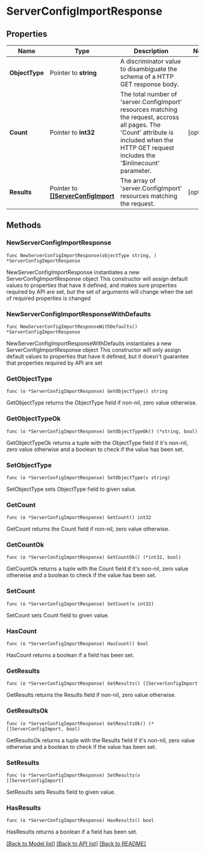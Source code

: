 # ServerConfigImportResponse

## Properties

Name | Type | Description | Notes
------------ | ------------- | ------------- | -------------
**ObjectType** | Pointer to **string** | A discriminator value to disambiguate the schema of a HTTP GET response body. | 
**Count** | Pointer to **int32** | The total number of &#39;server.ConfigImport&#39; resources matching the request, accross all pages. The &#39;Count&#39; attribute is included when the HTTP GET request includes the &#39;$inlinecount&#39; parameter. | [optional] 
**Results** | Pointer to [**[]ServerConfigImport**](server.ConfigImport.md) | The array of &#39;server.ConfigImport&#39; resources matching the request. | [optional] 

## Methods

### NewServerConfigImportResponse

`func NewServerConfigImportResponse(objectType string, ) *ServerConfigImportResponse`

NewServerConfigImportResponse instantiates a new ServerConfigImportResponse object
This constructor will assign default values to properties that have it defined,
and makes sure properties required by API are set, but the set of arguments
will change when the set of required properties is changed

### NewServerConfigImportResponseWithDefaults

`func NewServerConfigImportResponseWithDefaults() *ServerConfigImportResponse`

NewServerConfigImportResponseWithDefaults instantiates a new ServerConfigImportResponse object
This constructor will only assign default values to properties that have it defined,
but it doesn't guarantee that properties required by API are set

### GetObjectType

`func (o *ServerConfigImportResponse) GetObjectType() string`

GetObjectType returns the ObjectType field if non-nil, zero value otherwise.

### GetObjectTypeOk

`func (o *ServerConfigImportResponse) GetObjectTypeOk() (*string, bool)`

GetObjectTypeOk returns a tuple with the ObjectType field if it's non-nil, zero value otherwise
and a boolean to check if the value has been set.

### SetObjectType

`func (o *ServerConfigImportResponse) SetObjectType(v string)`

SetObjectType sets ObjectType field to given value.


### GetCount

`func (o *ServerConfigImportResponse) GetCount() int32`

GetCount returns the Count field if non-nil, zero value otherwise.

### GetCountOk

`func (o *ServerConfigImportResponse) GetCountOk() (*int32, bool)`

GetCountOk returns a tuple with the Count field if it's non-nil, zero value otherwise
and a boolean to check if the value has been set.

### SetCount

`func (o *ServerConfigImportResponse) SetCount(v int32)`

SetCount sets Count field to given value.

### HasCount

`func (o *ServerConfigImportResponse) HasCount() bool`

HasCount returns a boolean if a field has been set.

### GetResults

`func (o *ServerConfigImportResponse) GetResults() []ServerConfigImport`

GetResults returns the Results field if non-nil, zero value otherwise.

### GetResultsOk

`func (o *ServerConfigImportResponse) GetResultsOk() (*[]ServerConfigImport, bool)`

GetResultsOk returns a tuple with the Results field if it's non-nil, zero value otherwise
and a boolean to check if the value has been set.

### SetResults

`func (o *ServerConfigImportResponse) SetResults(v []ServerConfigImport)`

SetResults sets Results field to given value.

### HasResults

`func (o *ServerConfigImportResponse) HasResults() bool`

HasResults returns a boolean if a field has been set.


[[Back to Model list]](../README.md#documentation-for-models) [[Back to API list]](../README.md#documentation-for-api-endpoints) [[Back to README]](../README.md)


